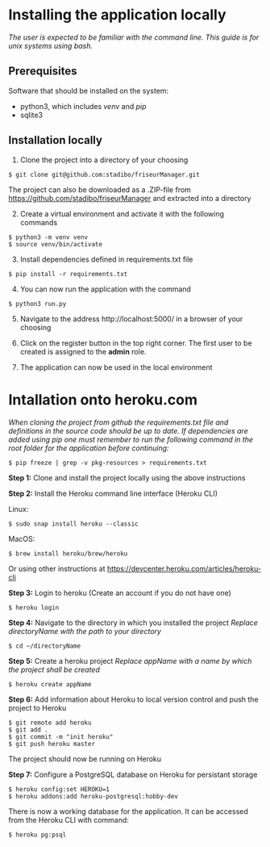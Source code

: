 # Installing the application locally

*The user is expected to be familiar with the command line. This guide is for unix systems using bash.*

## Prerequisites

Software that should be installed on the system:

- python3, which includes *venv* and *pip*
- sqlite3

## Installation locally

1. Clone the project into a directory of your choosing

```
$ git clone git@github.com:stadibo/friseurManager.git
```

The project can also be downloaded as a .ZIP-file from https://github.com/stadibo/friseurManager and extracted into a directory

2. Create a virtual environment and activate it with the following commands
```
$ python3 -m venv venv
$ source venv/bin/activate
```

3. Install dependencies defined in requirements.txt file

```
$ pip install -r requirements.txt
```

4. You can now run the application with the command
```
$ python3 run.py
```

5. Navigate to the address http://localhost:5000/ in a browser of your choosing

6. Click on the register button in the top right corner. The first user to be created is assigned to the __admin__ role.

7. The application can now be used in the local environment

# Intallation onto heroku.com

*When cloning the project from github the requirements.txt file and definitions in the source code should be up to date. If dependencies are added using pip one must remember to run the following command in the root folder for the application before continuing:*
```
$ pip freeze | grep -v pkg-resources > requirements.txt
```
**Step 1:** Clone and install the project locally using the above instructions

**Step 2:** Install the Heroku command line interface (Heroku CLI)

Linux:

```
$ sudo snap install heroku --classic
```

MacOS:

```
$ brew install heroku/brew/heroku
```

Or using other instructions at https://devcenter.heroku.com/articles/heroku-cli

**Step 3:** Login to heroku (Create an account if you do not have one)

```
$ heroku login
```

**Step 4:** Navigate to the directory in which you installed the project
*Replace directoryName with the path to your directory*
```
$ cd ~/directoryName
```

**Step 5:** Create a heroku project
*Replace appName with a name by which the project shall be created*
```
$ heroku create appName
```

**Step 6:** Add information about Heroku to local version control and push the project to Heroku
```
$ git remote add heroku
$ git add .
$ git commit -m "init heroku"
$ git push heroku master
```
The project should now be running on Heroku

**Step 7:** Configure a PostgreSQL database on Heroku for persistant storage
```
$ heroku config:set HEROKU=1
$ heroku addons:add heroku-postgresql:hobby-dev
```
There is now a working database for the application. It can be accessed from the Heroku CLI with command:
```
$ heroku pg:psql
```
